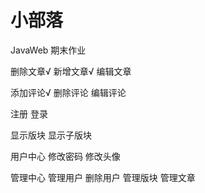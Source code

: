 # 小部落
JavaWeb 期末作业

删除文章√
新增文章√
编辑文章

添加评论√
删除评论
编辑评论

注册
登录

显示版块
显示子版块

用户中心
修改密码
修改头像


管理中心
管理用户
删除用户
管理版块
管理文章

